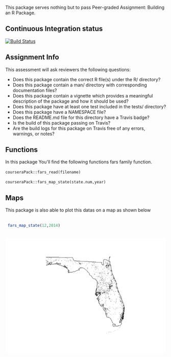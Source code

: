 <!-- README.md is generated from README.Rmd. Please edit that file -->
This package serves nothing but to pass Peer-graded Assignment: Building an R Package.

Continuous Integration status
-----------------------------

[![Build Status](https://travis-ci.org/azerbinati/courseraPack.svg?branch=master)](https://travis-ci.org/azerbinati/courseraPack)

Assignment Info
---------------

This assessment will ask reviewers the following questions:

-   Does this package contain the correct R file(s) under the R/ directory?
-   Does this package contain a man/ directory with corresponding documentation files?
-   Does this package contain a vignette which provides a meaningful description of the package and how it should be used?
-   Does this package have at least one test included in the tests/ directory?
-   Does this package have a NAMESPACE file?
-   Does the README.md file for this directory have a Travis badge?
-   Is the build of this package passing on Travis?
-   Are the build logs for this package on Travis free of any errors, warnings, or notes?

Functions
---------

In this package You'll find the following functions fars family function.

`courseraPack::fars_read(filename)`

`courseraPack::fars_map_state(state.num,year)`

Maps
----

This package is also able to plot this datas on a map as shown below

``` r

 fars_map_state(12,2014)
 
```

![](README-unnamed-chunk-3-1.png)
